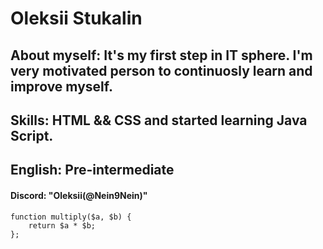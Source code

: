 # Oleksii Stukalin

## About myself: It's my first step in IT sphere. I'm very motivated person to continuosly learn and improve myself.

## Skills: HTML && CSS and started learning Java Script.

## English: Pre-intermediate

#### Discord: "Oleksii(@Nein9Nein)"


```First code in Java Script
function multiply($a, $b) {
    return $a * $b;
};
```